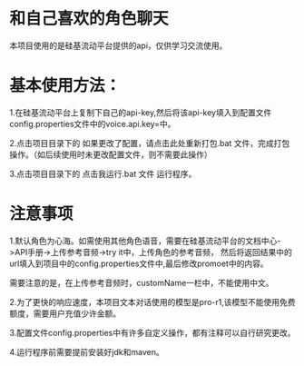 # 和自己喜欢的角色聊天

本项目使用的是硅基流动平台提供的api，仅供学习交流使用。

# 基本使用方法：
1.在硅基流动平台上复制下自己的api-key,然后将该api-key填入到配置文件config.properties文件中的voice.api.key=中。

2.点击项目目录下的 如果更改了配置，请点击此处重新打包.bat 文件，完成打包操作。（如后续使用时未更改配置文件，则不需要此操作）

3.点击项目目录下的 点击我运行.bat 文件 运行程序。

# 注意事项
1.默认角色为心海。如需使用其他角色语音，需要在硅基流动平台的文档中心->API手册->上传参考音频->try it中，上传角色的参考音频，
然后将返回结果中的url填入到项目中的config.properties文件中,最后修改promoet中的内容。

需要注意的是，在上传参考音频时，customName一栏中，不能使用中文。

2.为了更快的响应速度，本项目文本对话使用的模型是pro-r1,该模型不能使用免费额度，需要用户充值少许金额。

3.配置文件config.properties中有许多自定义操作，都有注释可以自行研究更改。

4.运行程序前需要提前安装好jdk和maven。
